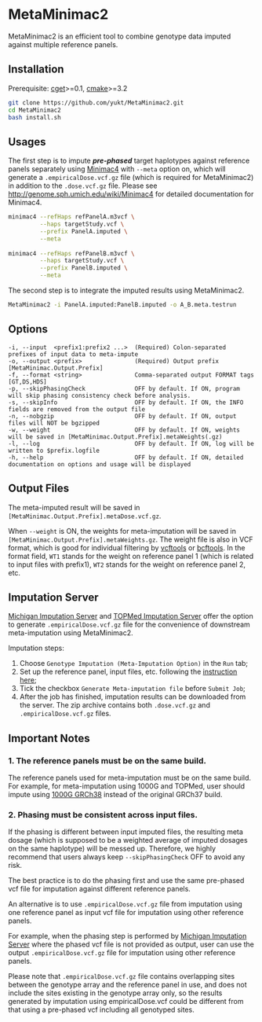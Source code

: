 # MetaMinimac2
MetaMinimac2 is an efficient tool to combine genotype data imputed against multiple reference panels.

## Installation
Prerequisite: [cget](https://cget.readthedocs.io/en/latest/index.html)>=0.1, [cmake](https://cmake.org)>=3.2
```bash
git clone https://github.com/yukt/MetaMinimac2.git
cd MetaMinimac2
bash install.sh
```

## Usages
The first step is to impute _**pre-phased**_ target haplotypes against reference panels separately using [Minimac4](https://github.com/statgen/Minimac4) with `--meta` option on, which will generate a `.empiricalDose.vcf.gz` file (which is required for MetaMinimac2) in addition to the `.dose.vcf.gz` file. Please see http://genome.sph.umich.edu/wiki/Minimac4 for detailed documentation for Minimac4.

```bash
minimac4 --refHaps refPanelA.m3vcf \
         --haps targetStudy.vcf \
         --prefix PanelA.imputed \
         --meta
         
minimac4 --refHaps refPanelB.m3vcf \
         --haps targetStudy.vcf \
         --prefix PanelB.imputed \
         --meta
```

The second step is to integrate the imputed results using MetaMinimac2.

```bash
MetaMinimac2 -i PanelA.imputed:PanelB.imputed -o A_B.meta.testrun
```

## Options
```
-i, --input  <prefix1:prefix2 ...>  (Required) Colon-separated prefixes of input data to meta-impute
-o, --output <prefix>               (Required) Output prefix [MetaMinimac.Output.Prefix]
-f, --format <string>               Comma-separated output FORMAT tags [GT,DS,HDS]
-p, --skipPhasingCheck              OFF by default. If ON, program will skip phasing consistency check before analysis. 
-s, --skipInfo                      OFF by default. If ON, the INFO fields are removed from the output file
-n, --nobgzip                       OFF by default. If ON, output files will NOT be bgzipped
-w, --weight                        OFF by default. If ON, weights will be saved in [MetaMinimac.Output.Prefix].metaWeights(.gz)
-l, --log                           OFF by default. If ON, log will be written to $prefix.logfile
-h, --help                          OFF by default. If ON, detailed documentation on options and usage will be displayed
```


## Output Files
The meta-imputed result will be saved in `[MetaMinimac.Output.Prefix].metaDose.vcf.gz`.

When `--weight` is ON, the weights for meta-imputation will be saved in `[MetaMinimac.Output.Prefix].metaWeights.gz`. The weight file is also in VCF format, which is good for individual filtering by [vcftools](https://vcftools.github.io) or [bcftools](http://samtools.github.io/bcftools/bcftools.html). In the format field, `WT1` stands for the weight on reference panel 1 (which is related to input files with prefix1), `WT2` stands for the weight on reference panel 2, etc.

## Imputation Server
[Michigan Imputation Server](https://imputationserver.sph.umich.edu) and [TOPMed Imputation Server](https://imputation.biodatacatalyst.nhlbi.nih.gov) offer the option to generate `.empiricalDose.vcf.gz` file for the convenience of downstream meta-imputation using MetaMinimac2. 

Imputation steps: 
1. Choose `Genotype Imputation (Meta-Imputation Option)` in the `Run` tab;
2. Set up the reference panel, input files, etc. following the [instruction here](https://imputationserver.readthedocs.io/en/latest/getting-started/);
3. Tick the checkbox `Generate Meta-imputation file` before `Submit Job`;
4. After the job has finished, imputation results can be downloaded from the server. The zip archive contains both `.dose.vcf.gz` and `.empiricalDose.vcf.gz` files.


## Important Notes
### 1. The reference panels must be on the same build.
The reference panels used for meta-imputation must be on the same build. For example, for meta-imputation using 1000G and TOPMed, user should impute using [1000G GRCh38](https://www.internationalgenome.org/announcements/updated-GRCh38-liftover/) instead of the original GRCh37 build. 

### 2. Phasing must be consistent across input files.

If the phasing is different between input imputed files, the resulting meta dosage (which is supposed to be a weighted average of imputed dosages on the same haplotype) will be messed up. Therefore, we highly recommend that users always keep `--skipPhasingCheck` OFF  to avoid any risk.

The best practice is to do the phasing first and use the same pre-phased vcf file for imputation against different reference panels. 

An alternative is to use `.empiricalDose.vcf.gz` file from imputation using one reference panel as input vcf file for imputation using other reference panels. 

For example, when the phasing step is performed by [Michigan Imputation Server](https://imputationserver.sph.umich.edu) where the phased vcf file is not provided as output, user can use the output `.empiricalDose.vcf.gz` file for imputation using other reference panels. 

Please note that `.empiricalDose.vcf.gz` file contains overlapping sites between the genotype array and the reference panel in use, and does not include the sites existing in the genotype array only, so the results generated by imputation using empiricalDose.vcf could be different from that using a pre-phased vcf including all genotyped sites.

